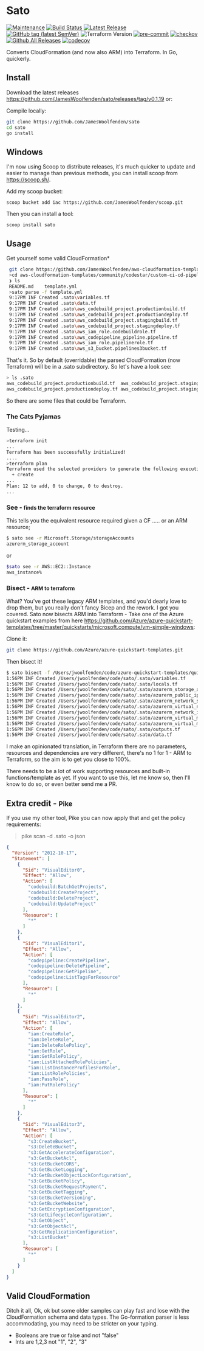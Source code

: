 # Sato

[![Maintenance](https://img.shields.io/badge/Maintained%3F-yes-green.svg)](https://GitHub.com/jameswoolfenden/sato/graphs/commit-activity)
[![Build Status](https://github.com/JamesWoolfenden/sato/workflows/CI/badge.svg?branch=master)](https://github.com/JamesWoolfenden/sato)
[![Latest Release](https://img.shields.io/github/release/JamesWoolfenden/sato.svg)](https://github.com/JamesWoolfenden/sato/releases/latest)
[![GitHub tag (latest SemVer)](https://img.shields.io/github/tag/JamesWoolfenden/sato.svg?label=latest)](https://github.com/JamesWoolfenden/sato/releases/latest)
![Terraform Version](https://img.shields.io/badge/tf-%3E%3D0.14.0-blue.svg)
[![pre-commit](https://img.shields.io/badge/pre--commit-enabled-brightgreen?logo=pre-commit&logoColor=white)](https://github.com/pre-commit/pre-commit)
[![checkov](https://img.shields.io/badge/checkov-verified-brightgreen)](https://www.checkov.io/)
[![Github All Releases](https://img.shields.io/github/downloads/jameswoolfenden/sato/total.svg)](https://github.com/JamesWoolfenden/sato/releases)
[![codecov](https://codecov.io/gh/JamesWoolfenden/sato/graph/badge.svg?token=AT1DREJQPR)](https://codecov.io/gh/JamesWoolfenden/sato)

Converts CloudFormation (and now also ARM) into Terraform. In Go, quickerly.

## Install

Download the latest releases <https://github.com/JamesWoolfenden/sato/releases/tag/v0.1.19> or:

Compile locally:

```bash
git clone https://github.com/JamesWoolfenden/sato
cd sato
go install
```

## Windows

I'm now using Scoop to distribute releases, it's much quicker to update and easier to manage than previous methods,
you can install scoop from <https://scoop.sh/>.

Add my scoop bucket:

```shell
scoop bucket add iac https://github.com/JamesWoolfenden/scoop.git
```

Then you can install a tool:

```pwsh
scoop install sato
```

## Usage

Get yourself some valid CloudFormation*

```bash
 git clone https://github.com/JamesWoolfenden/aws-cloudformation-templates
 >cd aws-cloudformation-templates/community/codestar/custom-ci-cd-pipeline
 ❯ ls
 README.md    template.yml
 >sato parse -f template.yml
 9:17PM INF Created .sato\variables.tf
 9:17PM INF Created .sato\data.tf
 9:17PM INF Created .sato\aws_codebuild_project.productionbuild.tf
 9:17PM INF Created .sato\aws_codebuild_project.productiondeploy.tf
 9:17PM INF Created .sato\aws_codebuild_project.stagingbuild.tf
 9:17PM INF Created .sato\aws_codebuild_project.stagingdeploy.tf
 9:17PM INF Created .sato\aws_iam_role.codebuildrole.tf
 9:17PM INF Created .sato\aws_codepipeline_pipeline.pipeline.tf
 9:17PM INF Created .sato\aws_iam_role.pipelinerole.tf
 9:17PM INF Created .sato\aws_s3_bucket.pipelines3bucket.tf
```

That's it. So by default (overridable) the parsed CloudFormation (now Terraform) will be in a .sato subdirectory.
So let's have a look see:

```bash
> ls .sato
aws_codebuild_project.productionbuild.tf  aws_codebuild_project.stagingbuild.tf     aws_codepipeline_pipeline.pipeline.tf     aws_iam_role.pipelinerole.tf              variables.tf
aws_codebuild_project.productiondeploy.tf aws_codebuild_project.stagingdeploy.tf    aws_iam_role.codebuildrole.tf             aws_s3_bucket.pipelines3bucket.tf
```

So there are some files that could be Terraform.

### The Cats Pyjamas

Testing...

```bash
>terraform init
...
Terraform has been successfully initialized!
....
>terraform plan
Terraform used the selected providers to generate the following execution plan. Resource actions are indicated with the following symbols:
  + create
...
Plan: 12 to add, 0 to change, 0 to destroy.
...
```

### See - <small>finds the terraform resource</small>

This tells you the equivalent resource required given a CF ..... or an ARM resource;

```bash
$ sato see -r Microsoft.Storage/storageAccounts
azurerm_storage_account
```

or

```bash
$sato see -r AWS::EC2::Instance
aws_instance%
```

### Bisect - <small>ARM to terraform</small>

What? You've got these legacy ARM templates, and you'd dearly love to drop them, but you really don't fancy Bicep
and the rework.
I got you covered. Sato now bisects ARM into Terraform - Take one of the Azure quickstart examples from here <https://github.com/Azure/azure-quickstart-templates/tree/master/quickstarts/microsoft.compute/vm-simple-windows>:

Clone it:

```bash
git clone https://github.com/Azure/azure-quickstart-templates.git
```

Then bisect it!

```bash
$ sato bisect -f /Users/jwoolfenden/code/azure-quickstart-templates/quickstarts/microsoft.compute/vm-simple-windows/azuredeploy.json
1:56PM INF Created /Users/jwoolfenden/code/sato/.sato/variables.tf
1:56PM INF Created /Users/jwoolfenden/code/sato/.sato/locals.tf
1:56PM INF Created /Users/jwoolfenden/code/sato/.sato/azurerm_storage_account.sato0.tf
1:56PM INF Created /Users/jwoolfenden/code/sato/.sato/azurerm_public_ip.sato1.tf
1:56PM INF Created /Users/jwoolfenden/code/sato/.sato/azurerm_network_security_group.sato2.tf
1:56PM INF Created /Users/jwoolfenden/code/sato/.sato/azurerm_virtual_network.sato3.tf
1:56PM INF Created /Users/jwoolfenden/code/sato/.sato/azurerm_network_interface.sato4.tf
1:56PM INF Created /Users/jwoolfenden/code/sato/.sato/azurerm_virtual_machine.sato5.tf
1:56PM INF Created /Users/jwoolfenden/code/sato/.sato/azurerm_virtual_machine_extension.sato6.tf
1:56PM INF Created /Users/jwoolfenden/code/sato/.sato/outputs.tf
1:56PM INF Created /Users/jwoolfenden/code/sato/.sato/data.tf
```

I make an opinionated translation, in Terraform there are no parameters, resources and dependencies are very different,
there's no 1 for 1 - ARM to Terraform, so the aim is to get you close to 100%.

There needs to be a lot of work supporting resources and built-in functions/template as yet.
If you want to use this, let me know so, then I'll know to do so, or even better send me a PR.

## Extra credit - <small>Pike</small>

If you use my other tool, Pike you can now apply that and get the policy requirements:

>pike scan -d .sato -o json

```json
{
  "Version": "2012-10-17",
  "Statement": [
    {
      "Sid": "VisualEditor0",
      "Effect": "Allow",
      "Action": [
        "codebuild:BatchGetProjects",
        "codebuild:CreateProject",
        "codebuild:DeleteProject",
        "codebuild:UpdateProject"
      ],
      "Resource": [
        "*"
      ]
    },
    {
      "Sid": "VisualEditor1",
      "Effect": "Allow",
      "Action": [
        "codepipeline:CreatePipeline",
        "codepipeline:DeletePipeline",
        "codepipeline:GetPipeline",
        "codepipeline:ListTagsForResource"
      ],
      "Resource": [
        "*"
      ]
    },
    {
      "Sid": "VisualEditor2",
      "Effect": "Allow",
      "Action": [
        "iam:CreateRole",
        "iam:DeleteRole",
        "iam:DeleteRolePolicy",
        "iam:GetRole",
        "iam:GetRolePolicy",
        "iam:ListAttachedRolePolicies",
        "iam:ListInstanceProfilesForRole",
        "iam:ListRolePolicies",
        "iam:PassRole",
        "iam:PutRolePolicy"
      ],
      "Resource": [
        "*"
      ]
    },
    {
      "Sid": "VisualEditor3",
      "Effect": "Allow",
      "Action": [
        "s3:CreateBucket",
        "s3:DeleteBucket",
        "s3:GetAccelerateConfiguration",
        "s3:GetBucketAcl",
        "s3:GetBucketCORS",
        "s3:GetBucketLogging",
        "s3:GetBucketObjectLockConfiguration",
        "s3:GetBucketPolicy",
        "s3:GetBucketRequestPayment",
        "s3:GetBucketTagging",
        "s3:GetBucketVersioning",
        "s3:GetBucketWebsite",
        "s3:GetEncryptionConfiguration",
        "s3:GetLifecycleConfiguration",
        "s3:GetObject",
        "s3:GetObjectAcl",
        "s3:GetReplicationConfiguration",
        "s3:ListBucket"
      ],
      "Resource": [
        "*"
      ]
    }
  ]
}

```

## Valid CloudFormation

Ditch it all, Ok, ok but some older samples can play fast and lose with the CloudFormation schema and data types.
The Go-formation parser is less accommodating, you may need to be stricter on your typing.

- Booleans are true or false and not "false"
- Ints are 1,2,3 not "1", "2", "3"
